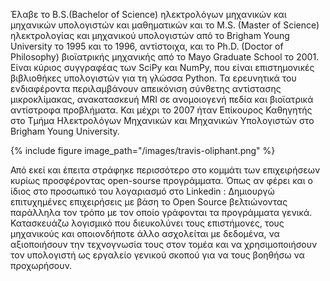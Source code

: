 Έλαβε το B.S.(Bachelor of Science) ηλεκτρολόγων μηχανικών και μηχανικών υπολογιστών και μαθηματικών και το M.S. (Master of Science) ηλεκτρολογίας και μηχανικού υπολογιστών από το Brigham
Young University το 1995 και το 1996, αντίστοιχα, και το Ph.D. (Doctor of Philosophy) βιοϊατρικής μηχανικής από το Mayo Graduate School το 2001. Είναι κύριος συγγραφέας των SciPy και NumPy, 
που είναι επιστημονικές βιβλιοθήκες υπολογιστών για τη γλώσσα Python. Τα ερευνητικά του ενδιαφέροντα περιλαμβάνουν απεικόνιση σύνθετης αντίστασης μικροκλίμακας, ανακατασκευή MRI σε ανομοιογενή 
πεδία και βιοϊατρικά αντίστροφα προβλήματα. Και μέχρι το 2007 ήταν Επίκουρος Καθηγητής στο Τμήμα Ηλεκτρολόγων Μηχανικών και Μηχανικών Υπολογιστών στο Brigham Young University.

{% include figure image_path="/images/travis-oliphant.png" %}

Από εκεί και έπειτα στράφηκε περισσότερο στο κομμάτι των επιχειρήσεων κυρίως προσφέροντας open-sourse προγράμματα. Όπως αν φέρει και ο 
ίδιος στο προσωπικό του λογαριασμό στο Linkedin : 
Δημιουργώ επιτυχημένες επιχειρήσεις με βάση το Open Source βελτιώνοντας παράλληλα τον τρόπο με τον οποίο γράφονται τα προγράμματα γενικά. Κατασκευάζω λογισμικό που διευκολύνει τους 
επιστήμονες, τους μηχανικούς και οποιονδήποτε άλλο ασχολείται με δεδομένα, να αξιοποιήσουν την τεχνογνωσία τους στον τομέα και να χρησιμοποιήσουν τον υπολογιστή ως εργαλείο γενικού 
σκοπού για να τους βοηθήσω να προχωρήσουν.
